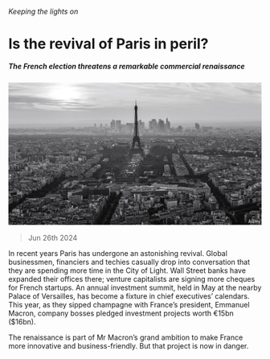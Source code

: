 ###### Keeping the lights on

# Is the revival of Paris in peril? 

##### The French election threatens a remarkable commercial renaissance 

![image](images/20240629_WBP001.jpg) 

> Jun 26th 2024 

In recent years Paris has undergone an astonishing revival. Global businessmen, financiers and techies casually drop into conversation that they are spending more time in the City of Light. Wall Street banks have expanded their offices there; venture capitalists are signing more cheques for French startups. An annual investment summit, held in May at the nearby Palace of Versailles, has become a fixture in chief executives’ calendars. This year, as they sipped champagne with France’s president, Emmanuel Macron, company bosses pledged investment projects worth €15bn ($16bn). 

The renaissance is part of Mr Macron’s grand ambition to make France more innovative and business-friendly. But that project is now in danger. 

